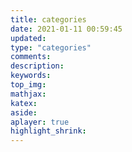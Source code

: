 ```yaml
---
title: categories
date: 2021-01-11 00:59:45
updated:
type: "categories"
comments:
description:
keywords:
top_img:
mathjax:
katex:
aside:
aplayer: true
highlight_shrink:
---
```

